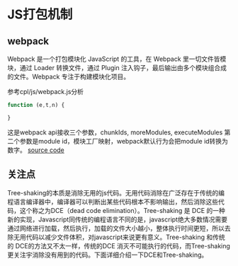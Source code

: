 # JS打包机制

## webpack
Webpack 是一个打包模块化 JavaScript 的工具，在 Webpack 里一切文件皆模块，通过 Loader 转换文件，通过 Plugin 注入钩子，最后输出由多个模块组合成的文件。Webpack 专注于构建模块化项目。

参考cpl/js/webpack.js分析

```js
function (e,t,n) {

}
```
这是webpack api接收三个参数，chunkIds, moreModules, executeModules
第二个参数是module id，模块工厂映射，webpack默认行为会把module id转换为数字。
[source code](https://github.com/webpack/webpack/blob/0dd0830478e5f5dd0e36930092e5ce6b6e6d3f39/lib/JsonpMainTemplatePlugin.js#L122)

## 关注点

Tree-shaking的本质是消除无用的js代码。无用代码消除在广泛存在于传统的编程语言编译器中，编译器可以判断出某些代码根本不影响输出，然后消除这些代码，这个称之为DCE（dead code elimination）。Tree-shaking 是 DCE 的一种新的实现，Javascript同传统的编程语言不同的是，javascript绝大多数情况需要通过网络进行加载，然后执行，加载的文件大小越小，整体执行时间更短，所以去除无用代码以减少文件体积，对javascript来说更有意义。Tree-shaking 和传统的 DCE的方法又不太一样，传统的DCE 消灭不可能执行的代码，而Tree-shaking 更关注宇消除没有用到的代码。下面详细介绍一下DCE和Tree-shaking。
